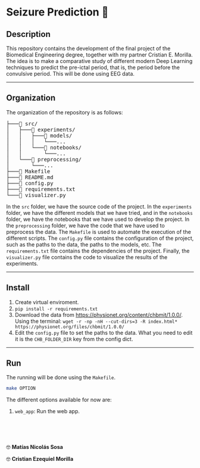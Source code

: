 # Seizure Prediction 🧠

## Description

This repository contains the development of the final project of the Biomedical Engineering degree, together with my partner Cristian E. Morilla. The idea is to make a comparative study of different modern Deep Learning techniques to predict the pre-ictal period, that is, the period before the convulsive period. This will be done using EEG data.

---

## Organization

The organization of the repository is as follows:

<pre>
├───📁 src/
│   ├───📁 experiments/
│   │   ├───📁 models/
│   │   │   └───...
│   │   └───📁 notebooks/
│   │       └───...
│   └───📁 preprocessing/
│       └───...
├───📄 Makefile
├───📄 README.md
├───📄 config.py
├───📄 requirements.txt
└───📄 visualizer.py
</pre>

In the `src` folder, we have the source code of the project. In the `experiments` folder, we have the different models that we have tried, and in the `notebooks` folder, we have the notebooks that we have used to develop the project. In the `preprocessing` folder, we have the code that we have used to preprocess the data. The `Makefile` is used to automate the execution of the different scripts. The `config.py` file contains the configuration of the project, such as the paths to the data, the paths to the models, etc. The `requirements.txt` file contains the dependencies of the project. Finally, the `visualizer.py` file contains the code to visualize the results of the experiments.

---

## Install

1. Create virtual enviroment.
2. `pip install -r requirements.txt`
3. Download the data from https://physionet.org/content/chbmit/1.0.0/. Using the terminal: `wget -r -np -nH --cut-dirs=3 -R index.html* https://physionet.org/files/chbmit/1.0.0/`
4. Edit the `config.py` file to set the paths to the data. What you need to edit it is the `CHB_FOLDER_DIR` key from the config dict.

---

## Run

The running will be done using the `Makefile`. 

```bash
make OPTION
```

The different options available for now are: 

1. `web_app`: Run the web app.




<br>
<br>
<br>

🤓 **Matías Nicolás Sosa**

🤓 **Cristian Ezequiel Morilla**